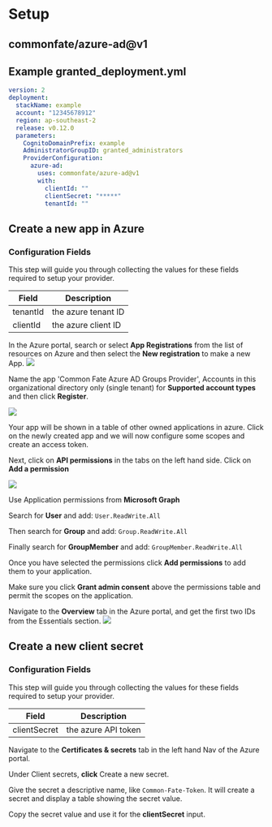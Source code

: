 # Setup

## commonfate/azure-ad@v1

## Example granted_deployment.yml

```yaml
version: 2
deployment:
  stackName: example
  account: "12345678912"
  region: ap-southeast-2
  release: v0.12.0
  parameters:
    CognitoDomainPrefix: example
    AdministratorGroupID: granted_administrators
    ProviderConfiguration:
      azure-ad:
        uses: commonfate/azure-ad@v1
        with:
          clientId: ""
          clientSecret: "*****"
          tenantId: ""
```

## Create a new app in Azure

### Configuration Fields

This step will guide you through collecting the values for these fields required to setup your provider.

| Field    | Description         |
| -------- | ------------------- |
| tenantId | the azure tenant ID |
| clientId | the azure client ID |

In the Azure portal, search or select **App Registrations** from the list of resources on Azure and then select the **New registration** to make a new App.
![](https://static.commonfate.io/providers/azure/app-registrations.png)

Name the app 'Common Fate Azure AD Groups Provider', Accounts in this organizational directory only (single tenant) for **Supported account types** and then click **Register**.

![](https://static.commonfate.io/providers/azure/registernew.png)

Your app will be shown in a table of other owned applications in azure. Click on the newly created app and we will now configure some scopes and create an access token.

Next, click on **API permissions** in the tabs on the left hand side. Click on **Add a permission**

![](https://static.commonfate.io/providers/azure/perms.png)

Use Application permissions from **Microsoft Graph**

Search for **User** and add: `User.ReadWrite.All`

Then search for **Group** and add: `Group.ReadWrite.All`

Finally search for **GroupMember** and add: `GroupMember.ReadWrite.All`

Once you have selected the permissions click **Add permissions** to add them to your application.

Make sure you click **Grant admin consent** above the permissions table and permit the scopes on the application.

Navigate to the **Overview** tab in the Azure portal, and get the first two IDs from the Essentials section.
![](https://static.commonfate.io/providers/azure/new.png)

## Create a new client secret

### Configuration Fields

This step will guide you through collecting the values for these fields required to setup your provider.

| Field        | Description         |
| ------------ | ------------------- |
| clientSecret | the azure API token |

Navigate to the **Certificates & secrets** tab in the left hand Nav of the Azure portal.

Under Client secrets, **click** Create a new secret.

Give the secret a descriptive name, like `Common-Fate-Token`. It will create a secret and display a table showing the secret value.

Copy the secret value and use it for the **clientSecret** input.

